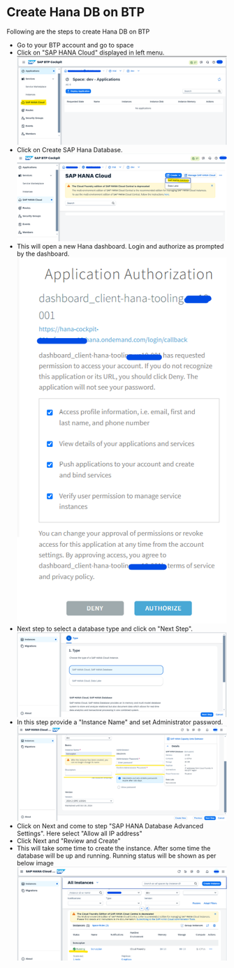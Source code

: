 # Create Hana DB on BTP

Following are the steps to create Hana DB on BTP 

* Go to your BTP account and go to space
* Click on "SAP HANA Cloud" displayed in left menu.
    ![select hana cloud](../Images/hana-db-creation/select-hana-cloud.png "Hana")
* Click on Create SAP Hana Database.
    ![Create Hana](../Images/hana-db-creation/create-hana-db.png "Hana")
* This will open a new Hana dashboard. Login and authorize as prompted by the dashboard.
    ![authorize Hana](../Images/hana-db-creation/authorize.png "Hana")
* Next step to select a database type and click on "Next Step".
    ![Hana Db type](../Images/hana-db-creation/type-hana-database.png "Hana")
* In this step provide a "Instance Name" and set Administrator password.
    ![Hana instance Name and Admin password](../Images/hana-db-creation/instance-name-admin-pass.png "Hana")
* Click on Next and come to step "SAP HANA Database Advanced Settings". Here select "Allow all IP address"
* Click Next and "Review and Create"
* This will take some time to create the instance. After some time the database will be up and running. Running status will be shown as per below image
    ![Hana DB running](../Images/hana-db-creation/DB-running.png "Hana")
